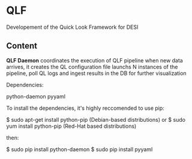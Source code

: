 # QLF

Developement of the Quick Look Framework for DESI

## Content

**QLF Daemon** coordinates the execution of QLF pipeline when new data arrives, it creates the QL configuration file launchs N instances of the pipeline, poll QL logs and ingest results in the DB for further visualization

Dependencies:

python-daemon
pyyaml

To install the dependencies, it's highly reccomended to use pip:

$ sudo apt-get install python-pip (Debian-based distributions)
or
$ sudo yum install python-pip (Red-Hat based distributions)

then:

$ sudo pip install python-daemon
$ sudo pip install pyyaml



